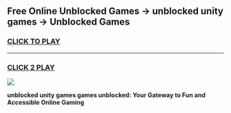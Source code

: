 
## Free Online Unblocked Games → unblocked unity games → Unblocked Games
<h3>
<a href="https://premium.freeplayer.one?title=unblocked_unity_games&ref=21F">CLICK TO PLAY</a></h3>
<hr>

<h3>
<a href="https://premium.freeplayer.one?title=unblocked_unity_games&ref=21F">CLICK 2 PLAY</a>
  
</h3>

<a href="https://premium.freeplayer.one?title=unblocked_unity_games&ref=21F/"><img src="https://clearcache.store/games.png"></a>


**unblocked unity games games unblocked: Your Gateway to Fun and Accessible Online Gaming**
